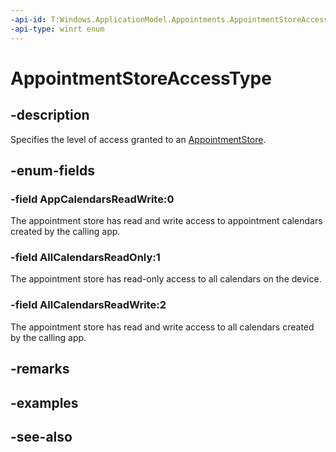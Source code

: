 ```yaml
---
-api-id: T:Windows.ApplicationModel.Appointments.AppointmentStoreAccessType
-api-type: winrt enum
---
```


<!-- Enumeration syntax
public enum Windows.ApplicationModel.Appointments.AppointmentStoreAccessType : int
-->

# AppointmentStoreAccessType

## -description
Specifies the level of access granted to an [AppointmentStore](appointmentstore.md).

## -enum-fields
### -field AppCalendarsReadWrite:0
The appointment store has read and write access to appointment calendars created by the calling app.

### -field AllCalendarsReadOnly:1
The appointment store has read-only access to all calendars on the device.

### -field AllCalendarsReadWrite:2
The appointment store has read and write access to all calendars created by the calling app.


## -remarks

## -examples

## -see-also